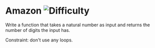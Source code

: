 # Amazon ![Difficulty](https://img.shields.io/badge/-EASY-green)
	
Write a function that takes a natural number as input and returns the number of digits the input has.
	
Constraint: don't use any loops.
	
